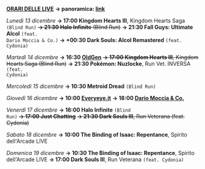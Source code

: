 <b><u>ORARI DELLE LIVE</u></b>
<b>→ panoramica: <a href="https://trello.com/b/iKwdSGf3/sabaku">link</a></b>

<i>Lunedì 13 dicembre</i>
<b>→ 17:00 Kingdom Hearts III</b>, Kingdom Hearts Saga <code>(Blind Run)</code>
<s><b>→ 21:30 Halo Infinite</b> (Blind Run)</s>
<b>→ 21:30 Fall Guys: Ultimate Alcol</b> <code>(feat. Dario Moccia & Co.)</code>
<b>→ +00:30 Dark Souls: Alcol Remastered</b> <code>(feat. Cydonia)</code>

<i>Martedì 14 dicembre</i>
<b>→ 16:30 <a href="https://www.twitch.tv/oldgenproject">OldGen</a></b>
<s><b>→ 17:00 Kingdom Hearts III</b>, Kingdom Hearts Saga (Blind Run)</s>
<b>→ 21:30 Pokémon: Nuzlocke</b>, Run Vet. INVERSA <code>(feat. Cydonia)</code>

<i>Mercoledì 15 dicembre</i>
<b>→ 10:30 Metroid Dread</b> <code>(Blind Run)</code>

<i>Giovedì 16 dicembre</i>
<b>→ 10:00 <a href="https://www.twitch.tv/everyeyeit">Everyeye.it</a></b>
<b>→ 18:00 <a href="https://www.twitch.tv/dariomocciatwitch">Dario Moccia & Co.</a></b>

<i>Venerdì 17 dicembre</i>
<b>→ 16:00 Halo Infinite</b> <code>(Blind Run)</code>
<s><b>→ 17:00 Just Chatting</b></s>
<s><b>→ 21:30 Dark Souls III</b>, Run Veterana (feat. Cydonia)</s>

<i>Sabato 18 dicembre</i>
<b>→ 10:00 The Binding of Isaac: Repentance</b>, Spirito dell'Arcade LIVE

<i>Domenica 19 dicembre</i>
<b>→ 10:30 The Binding of Isaac: Repentance</b>, Spirito dell'Arcade LIVE
<b>→ 17:00 Dark Souls III</b>, Run Veterana <code>(feat. Cydonia)</code>
